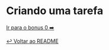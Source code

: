 # Criando uma tarefa


[Ir para o bonus 0 :arrow_right:](bonus00.md)

[:leftwards_arrow_with_hook: Voltar ao README ](README.md)
